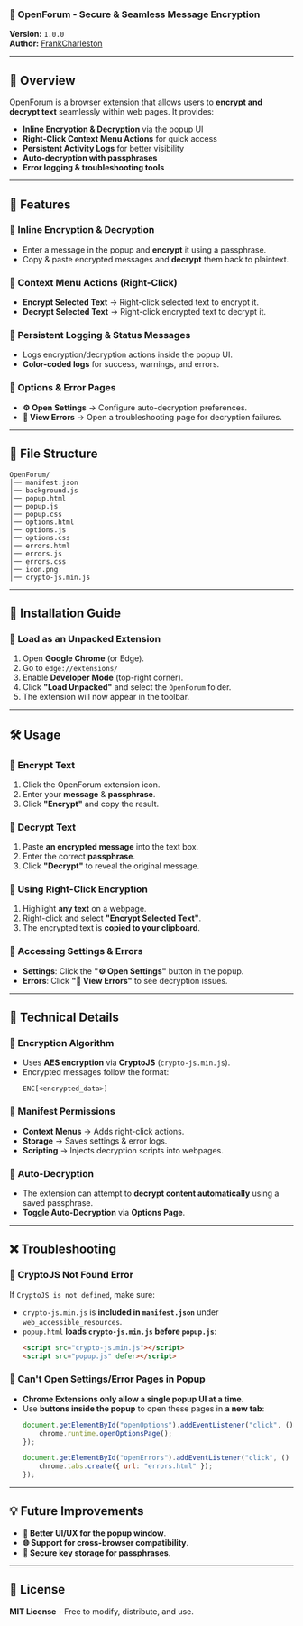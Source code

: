 ### **🔐 OpenForum - Secure & Seamless Message Encryption**
**Version:** `1.0.0`  
**Author:** [FrankCharleston](https://github.com/FrankCharleston/openForum)

---

## **📌 Overview**
OpenForum is a browser extension that allows users to **encrypt and decrypt text** seamlessly within web pages. It provides:
- **Inline Encryption & Decryption** via the popup UI  
- **Right-Click Context Menu Actions** for quick access  
- **Persistent Activity Logs** for better visibility  
- **Auto-decryption with passphrases**  
- **Error logging & troubleshooting tools**

---

## **🚀 Features**
### **🔹 Inline Encryption & Decryption**
- Enter a message in the popup and **encrypt** it using a passphrase.  
- Copy & paste encrypted messages and **decrypt** them back to plaintext.  

### **🔹 Context Menu Actions (Right-Click)**
- **Encrypt Selected Text** → Right-click selected text to encrypt it.  
- **Decrypt Selected Text** → Right-click encrypted text to decrypt it.

### **🔹 Persistent Logging & Status Messages**
- Logs encryption/decryption actions inside the popup UI.
- **Color-coded logs** for success, warnings, and errors.

### **🔹 Options & Error Pages**
- **⚙ Open Settings** → Configure auto-decryption preferences.  
- **🚨 View Errors** → Open a troubleshooting page for decryption failures.

---

## **📁 File Structure**
```
OpenForum/
│── manifest.json
│── background.js
│── popup.html
│── popup.js
│── popup.css
│── options.html
│── options.js
│── options.css
│── errors.html
│── errors.js
│── errors.css
│── icon.png
│── crypto-js.min.js
```

---

## **📜 Installation Guide**
### **🔹 Load as an Unpacked Extension**
1. Open **Google Chrome** (or Edge).  
2. Go to `edge://extensions/`  
3. Enable **Developer Mode** (top-right corner).  
4. Click **"Load Unpacked"** and select the `OpenForum` folder.  
5. The extension will now appear in the toolbar.  

---

## **🛠 Usage**
### **🔹 Encrypt Text**
1. Click the OpenForum extension icon.  
2. Enter your **message** & **passphrase**.  
3. Click **"Encrypt"** and copy the result.

### **🔹 Decrypt Text**
1. Paste **an encrypted message** into the text box.  
2. Enter the correct **passphrase**.  
3. Click **"Decrypt"** to reveal the original message.

### **🔹 Using Right-Click Encryption**
1. Highlight **any text** on a webpage.  
2. Right-click and select **"Encrypt Selected Text"**.  
3. The encrypted text is **copied to your clipboard**.

### **🔹 Accessing Settings & Errors**
- **Settings**: Click the **"⚙ Open Settings"** button in the popup.  
- **Errors**: Click **"🚨 View Errors"** to see decryption issues.  

---

## **📖 Technical Details**
### **🔹 Encryption Algorithm**
- Uses **AES encryption** via **CryptoJS** (`crypto-js.min.js`).  
- Encrypted messages follow the format:  
  ```
  ENC[<encrypted_data>]
  ```

### **🔹 Manifest Permissions**
- **Context Menus** → Adds right-click actions.  
- **Storage** → Saves settings & error logs.  
- **Scripting** → Injects decryption scripts into webpages.  

### **🔹 Auto-Decryption**
- The extension can attempt to **decrypt content automatically** using a saved passphrase.  
- **Toggle Auto-Decryption** via **Options Page**.

---

## **❌ Troubleshooting**
### **🔹 CryptoJS Not Found Error**
If `CryptoJS is not defined`, make sure:
- `crypto-js.min.js` is **included in `manifest.json`** under `web_accessible_resources`.
- `popup.html` **loads `crypto-js.min.js` before `popup.js`**:
  ```html
  <script src="crypto-js.min.js"></script>
  <script src="popup.js" defer></script>
  ```

### **🔹 Can't Open Settings/Error Pages in Popup**
- **Chrome Extensions only allow a single popup UI at a time.**  
- Use **buttons inside the popup** to open these pages in **a new tab**:
  ```javascript
  document.getElementById("openOptions").addEventListener("click", () => {
      chrome.runtime.openOptionsPage();
  });

  document.getElementById("openErrors").addEventListener("click", () => {
      chrome.tabs.create({ url: "errors.html" });
  });
  ```

---

## **💡 Future Improvements**
- **🎨 Better UI/UX for the popup window**.  
- **🌐 Support for cross-browser compatibility**.  
- **🔑 Secure key storage for passphrases**.  

---

## **📄 License**
**MIT License** - Free to modify, distribute, and use.
